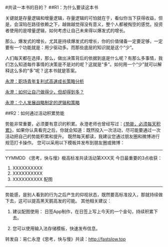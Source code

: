 #共读一本书的目的？
##R1：为什么要读这本书

关键就是存量逻辑和增量逻辑，存量逻辑的可怕就在于，看似你当下获得收益，但是，会深陷在路径依赖之下，越做越觉得没有意义，整个人都被掏空的感觉。投资者使用的是增量逻辑，如何考虑让自己未来得以爆发式的增长。

那么，爆发式的增长，尤其是持续爆发式的增长，你的价值储备一定要足够，一定要有一个功能就是：用少驱动多。而那些底层的知识就是这个“少”。

人们每天都在选择，那么，做出决策背后的依据到底是什么呢？有那么多事情，我们怎么知道每件事情的决策是不是对的呢？这就是“多”。如何用一个“少”就可以解释这么多的“多”呢？这本书就是答案。

[永澄：职场青年复利式高速成长策略分析](https://mp.weixin.qq.com/s?__biz=MzIzOTY0OTA3OA==&mid=2247485093&idx=1&sn=b4a07e69e604dc79d687b6485cadf129&chksm=e927aefcde5027ea2464211066e2401cc8a5c14e31966bea2090ca8741683b895220385da1e7#rd)

[永澄：如何让自己做得少，但却得到多？](https://mp.weixin.qq.com/s?__biz=MzIzOTY0OTA3OA==&mid=2247485103&idx=1&sn=30c36e14484ee6997598a9a143c65d9b&chksm=e927aef6de5027e053706a63ef487c81457188524b453cf1ec378dc06e529c102d47c4bf1fe6#rd)

[永澄：个人发展战略制定的逻辑和策略](https://mp.weixin.qq.com/s?__biz=MzIzOTY0OTA3OA==&mid=2247485115&idx=1&sn=251f5035fca0f931443f8fc1334abb71&chksm=e927aee2de5027f427ed647c59caaabdff1d49518afb5ca7ae9a570a15e5e69edd151df67fbd#rd)

##R2：如何通过活动积累势能

势能非常重要，必须要有意识的积累。永澄老师也曾经写过：[《势能，必须每天积累》](https://mp.weixin.qq.com/s/B3o4q8CGas8LfdowPhZQpQ)，如果你认真看完之后，你就会知道：既然投入一次活动，尽可能要通过一次活动把自己的势能积累和提升。
既然每天都读，我建议您通过朋友圈和微博进行规范打卡操作。
您可以采用以下模板并发布到朋友圈或微博：
****
YYMMDD 《思考，快与慢》极高标准共读活动第XXX天
今日最重要的3点收获：
1. XXXXXXXXXX
2. XXXXXXXXXX
3. XXXXXXXXXX
配图
*****
势能感，是别人看到的行为之后产生的仰视状态，既然要高标准投入，那就持续做下去，这可以提高黑天鹅高发的可能。
其他相关建议：
 1. 建议配图使用： 日签App制作，在日签上写上今天的一个金句，持续积累下去。

 2. 您可以使用输入法存储模板，快速发布信息。

转发自：易仁永澄《思考，快与慢》共读：<http://fastslow.top>